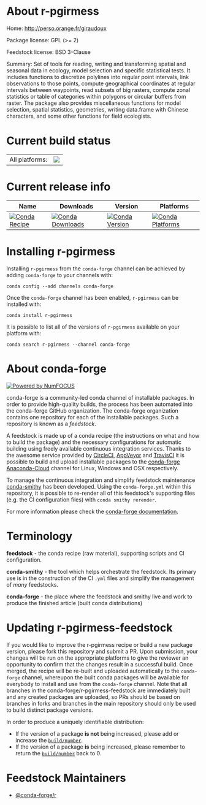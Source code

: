 About r-pgirmess
================

Home: http://perso.orange.fr/giraudoux

Package license: GPL (>= 2)

Feedstock license: BSD 3-Clause

Summary: Set of tools for reading, writing and transforming spatial and seasonal data in ecology, model selection and specific statistical tests. It includes functions to discretize polylines into regular point intervals, link observations to those points, compute geographical coordinates at regular intervals between waypoints, read subsets of big rasters, compute zonal statistics or table of categories within polygons or circular buffers from raster. The package also provides miscellaneous functions for model selection, spatial statistics, geometries, writing data.frame with Chinese characters, and some other functions for field ecologists.



Current build status
====================


<table><tr><td>All platforms:</td>
    <td>
      <a href="https://dev.azure.com/conda-forge/feedstock-builds/_build/latest?definitionId=3426&branchName=master">
        <img src="https://dev.azure.com/conda-forge/feedstock-builds/_apis/build/status/r-pgirmess-feedstock?branchName=master">
      </a>
    </td>
  </tr>
</table>

Current release info
====================

| Name | Downloads | Version | Platforms |
| --- | --- | --- | --- |
| [![Conda Recipe](https://img.shields.io/badge/recipe-r--pgirmess-green.svg)](https://anaconda.org/conda-forge/r-pgirmess) | [![Conda Downloads](https://img.shields.io/conda/dn/conda-forge/r-pgirmess.svg)](https://anaconda.org/conda-forge/r-pgirmess) | [![Conda Version](https://img.shields.io/conda/vn/conda-forge/r-pgirmess.svg)](https://anaconda.org/conda-forge/r-pgirmess) | [![Conda Platforms](https://img.shields.io/conda/pn/conda-forge/r-pgirmess.svg)](https://anaconda.org/conda-forge/r-pgirmess) |

Installing r-pgirmess
=====================

Installing `r-pgirmess` from the `conda-forge` channel can be achieved by adding `conda-forge` to your channels with:

```
conda config --add channels conda-forge
```

Once the `conda-forge` channel has been enabled, `r-pgirmess` can be installed with:

```
conda install r-pgirmess
```

It is possible to list all of the versions of `r-pgirmess` available on your platform with:

```
conda search r-pgirmess --channel conda-forge
```


About conda-forge
=================

[![Powered by NumFOCUS](https://img.shields.io/badge/powered%20by-NumFOCUS-orange.svg?style=flat&colorA=E1523D&colorB=007D8A)](http://numfocus.org)

conda-forge is a community-led conda channel of installable packages.
In order to provide high-quality builds, the process has been automated into the
conda-forge GitHub organization. The conda-forge organization contains one repository
for each of the installable packages. Such a repository is known as a *feedstock*.

A feedstock is made up of a conda recipe (the instructions on what and how to build
the package) and the necessary configurations for automatic building using freely
available continuous integration services. Thanks to the awesome service provided by
[CircleCI](https://circleci.com/), [AppVeyor](https://www.appveyor.com/)
and [TravisCI](https://travis-ci.org/) it is possible to build and upload installable
packages to the [conda-forge](https://anaconda.org/conda-forge)
[Anaconda-Cloud](https://anaconda.org/) channel for Linux, Windows and OSX respectively.

To manage the continuous integration and simplify feedstock maintenance
[conda-smithy](https://github.com/conda-forge/conda-smithy) has been developed.
Using the ``conda-forge.yml`` within this repository, it is possible to re-render all of
this feedstock's supporting files (e.g. the CI configuration files) with ``conda smithy rerender``.

For more information please check the [conda-forge documentation](https://conda-forge.org/docs/).

Terminology
===========

**feedstock** - the conda recipe (raw material), supporting scripts and CI configuration.

**conda-smithy** - the tool which helps orchestrate the feedstock.
                   Its primary use is in the construction of the CI ``.yml`` files
                   and simplify the management of *many* feedstocks.

**conda-forge** - the place where the feedstock and smithy live and work to
                  produce the finished article (built conda distributions)


Updating r-pgirmess-feedstock
=============================

If you would like to improve the r-pgirmess recipe or build a new
package version, please fork this repository and submit a PR. Upon submission,
your changes will be run on the appropriate platforms to give the reviewer an
opportunity to confirm that the changes result in a successful build. Once
merged, the recipe will be re-built and uploaded automatically to the
`conda-forge` channel, whereupon the built conda packages will be available for
everybody to install and use from the `conda-forge` channel.
Note that all branches in the conda-forge/r-pgirmess-feedstock are
immediately built and any created packages are uploaded, so PRs should be based
on branches in forks and branches in the main repository should only be used to
build distinct package versions.

In order to produce a uniquely identifiable distribution:
 * If the version of a package **is not** being increased, please add or increase
   the [``build/number``](https://conda.io/docs/user-guide/tasks/build-packages/define-metadata.html#build-number-and-string).
 * If the version of a package **is** being increased, please remember to return
   the [``build/number``](https://conda.io/docs/user-guide/tasks/build-packages/define-metadata.html#build-number-and-string)
   back to 0.

Feedstock Maintainers
=====================

* [@conda-forge/r](https://github.com/conda-forge/r/)

